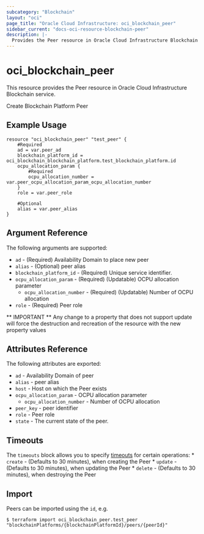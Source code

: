 ```yaml
---
subcategory: "Blockchain"
layout: "oci"
page_title: "Oracle Cloud Infrastructure: oci_blockchain_peer"
sidebar_current: "docs-oci-resource-blockchain-peer"
description: |-
  Provides the Peer resource in Oracle Cloud Infrastructure Blockchain service
---
```


# oci_blockchain_peer
This resource provides the Peer resource in Oracle Cloud Infrastructure Blockchain service.

Create Blockchain Platform Peer

## Example Usage

```hcl
resource "oci_blockchain_peer" "test_peer" {
	#Required
	ad = var.peer_ad
	blockchain_platform_id = oci_blockchain_blockchain_platform.test_blockchain_platform.id
	ocpu_allocation_param {
		#Required
		ocpu_allocation_number = var.peer_ocpu_allocation_param_ocpu_allocation_number
	}
	role = var.peer_role

	#Optional
	alias = var.peer_alias
}
```

## Argument Reference

The following arguments are supported:

* `ad` - (Required) Availability Domain to place new peer
* `alias` - (Optional) peer alias
* `blockchain_platform_id` - (Required) Unique service identifier.
* `ocpu_allocation_param` - (Required) (Updatable) OCPU allocation parameter
	* `ocpu_allocation_number` - (Required) (Updatable) Number of OCPU allocation
* `role` - (Required) Peer role


** IMPORTANT **
Any change to a property that does not support update will force the destruction and recreation of the resource with the new property values

## Attributes Reference

The following attributes are exported:

* `ad` - Availability Domain of peer
* `alias` - peer alias
* `host` - Host on which the Peer exists
* `ocpu_allocation_param` - OCPU allocation parameter
	* `ocpu_allocation_number` - Number of OCPU allocation
* `peer_key` - peer identifier
* `role` - Peer role
* `state` - The current state of the peer.

## Timeouts

The `timeouts` block allows you to specify [timeouts](https://registry.terraform.io/providers/hashicorp/oci/latest/docs/guides/changing_timeouts) for certain operations:
	* `create` - (Defaults to 30 minutes), when creating the Peer
	* `update` - (Defaults to 30 minutes), when updating the Peer
	* `delete` - (Defaults to 30 minutes), when destroying the Peer


## Import

Peers can be imported using the `id`, e.g.

```
$ terraform import oci_blockchain_peer.test_peer "blockchainPlatforms/{blockchainPlatformId}/peers/{peerId}" 
```


